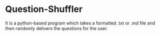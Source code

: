 # Question-Shuffler
It is a python-based program which takes a formatted .txt or .md file and then randomly delivers the questions for the user.
